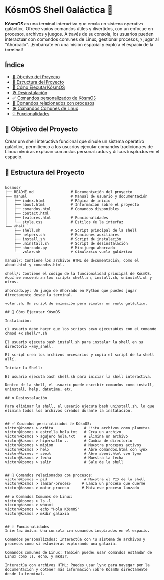 # KósmOS Shell Galáctica 🚀

**KósmOS** es una terminal interactiva que emula un sistema operativo galáctico. Ofrece varios comandos útiles y divertidos, con un enfoque en procesos, archivos y juegos. A través de su consola, los usuarios pueden interactuar con comandos comunes de Linux, gestionar procesos, y jugar al "Ahorcado". ¡Embárcate en una misión espacial y explora el espacio de la terminal!

## Índice

- [🎯 Objetivo del Proyecto](#objetivo-del-proyecto)
- [📂 Estructura del Proyecto](#estructura-del-proyecto)
- [🚀 Cómo Ejecutar KósmOS](#cómo-ejecutar-kosmos)
- [⚙️ Desinstalación](#desinstalación)
- [✅ Comandos personalizados de KósmOS](#comandos-personalizados-kosmos)
- [🧬 Comandos relacionados con procesos](#comandos-relacionados-con-procesos)
- [⚙️ Comandos Comunes de Linux](#comandos-comunes-de-linux)
- [💡 Funcionalidades](#funcionalidades)


## 🎯 Objetivo del Proyecto

Crear una shell interactiva funcional que simule un sistema operativo galáctico, permitiendo a los usuarios ejecutar comandos tradicionales de Linux mientras exploran comandos personalizados y únicos inspirados en el espacio.


## 📂 Estructura del Proyecto

```plaintext

kosmos/
├── README.md                 # Documentación del proyecto
├── manual                    # Manual de usuario y documentación
│   ├── index.html            # Página de inicio
│   ├── about.html            # Información sobre el proyecto
│   ├── comandos.html         # Comandos disponibles
│   ├── contact.html
│   ├── features.html         # Funcionalidades
│   └── style.css             # Estilos de la interfaz
└── shell
    ├── shell.sh              # Script principal de la shell
    ├── helpers.sh            # Funciones auxiliares
    ├── install.sh            # Script de instalación            
    ├── uninstall.sh          # Script de desinstalación
    ├── ahorcado.py           # Minijuego ahorcado 
    └── volar.sh              # Simulación vuelo galáctico

manual/: Contiene los archivos HTML de documentación, como el about.html y comandos.html.

shell/: Contiene el código de la funcionalidad principal de KósmOS. Aquí se encuentran los scripts shell.sh, install.sh, uninstall.sh y otros.

ahorcado.py: Un juego de Ahorcado en Python que puedes jugar directamente desde la terminal.

volar.sh: Un script de animación para simular un vuelo galáctico.

## 🚀 Cómo Ejecutar KósmOS 

Instalación:

El usuario debe hacer que los scripts sean ejecutables con el comando
chmod +x shell/*.sh

El usuario ejecuta bash install.sh para instalar la shell en su directorio ~/my_shell.

El script crea los archivos necesarios y copia el script de la shell allí.

Iniciar la Shell:

El usuario ejecuta bash shell.sh para iniciar la shell interactiva.

Dentro de la shell, el usuario puede escribir comandos como install, uninstall, help, datetime, etc.

## ⚙️ Desinstalación

Para eliminar la shell, el usuario ejecuta bash uninstall.sh, lo que elimina todos los archivos creados durante la instalación.


## ✅ Comandos personalizados de KósmOS:
victor@kosmos > orbita              # Lista archivos como planetas
victor@kosmos > estrella hola.txt   # Crea un archivo
victor@kosmos > agujero hola.txt    # Elimina un archivo
victor@kosmos > hipersalto ..       # Cambia de directorio
victor@kosmos > mision              # Muestra procesos activos
victor@kosmos > help                # Abre comandos.html con lynx
victor@kosmos > about               # Abre about.html con lynx
victor@kosmos > fecha               # Muestra la fecha
victor@kosmos > salir               # Sale de la shell


## 🧬 Comandos relacionados con procesos:
victor@kosmos > pid                 # Muestra el PID de la shell
victor@kosmos > lanzar-proceso     # Lanza un proceso que duerme
victor@kosmos > matar-proceso      # Mata ese proceso lanzado

## ⚙️ Comandos Comunes de Linux:
victor@kosmos > ls -l
victor@kosmos > whoami
victor@kosmos > echo "Hola KósmOS"
victor@kosmos > mkdir galaxia


## 💡 Funcionalidades
Interfaz única: Una consola con comandos inspirados en el espacio.

Comandos personalizados: Interactúa con tu sistema de archivos y procesos como si estuvieras explorando una galaxia.

Comandos comunes de Linux: También puedes usar comandos estándar de Linux como ls, echo, y mkdir.

Interactúa con archivos HTML: Puedes usar lynx para navegar por la documentación y obtener más información sobre KósmOS directamente desde la terminal.

